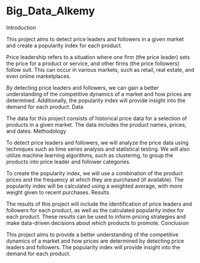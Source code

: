 # Big_Data_Alkemy 
 Introduction

This project aims to detect price leaders and followers in a given market and create a popularity index for each product.

Price leadership refers to a situation where one firm (the price leader) sets the price for a product or service, and other firms (the price followers) follow suit. This can occur in various markets, such as retail, real estate, and even online marketplaces.

By detecting price leaders and followers, we can gain a better understanding of the competitive dynamics of a market and how prices are determined. Additionally, the popularity index will provide insight into the demand for each product.
Data

The data for this project consists of historical price data for a selection of products in a given market. The data includes the product names, prices, and dates.
Methodology

To detect price leaders and followers, we will analyze the price data using techniques such as time series analysis and statistical testing. We will also utilize machine learning algorithms, such as clustering, to group the products into price leader and follower categories.

To create the popularity index, we will use a combination of the product prices and the frequency at which they are purchased (if available). The popularity index will be calculated using a weighted average, with more weight given to recent purchases.
Results

The results of this project will include the identification of price leaders and followers for each product, as well as the calculated popularity index for each product. These results can be used to inform pricing strategies and make data-driven decisions about which products to promote.
Conclusion

This project aims to provide a better understanding of the competitive dynamics of a market and how prices are determined by detecting price leaders and followers. The popularity index will provide insight into the demand for each product.
